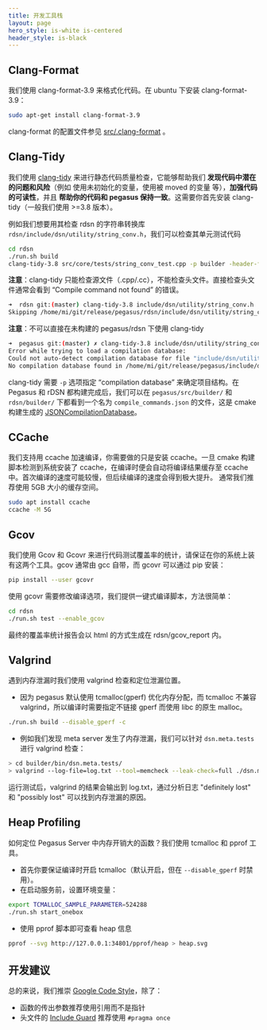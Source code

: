 ```yaml
---
title: 开发工具栈
layout: page
hero_style: is-white is-centered
header_style: is-black
---
```


## Clang-Format

我们使用 clang-format-3.9 来格式化代码。在 ubuntu 下安装 clang-format-3.9：

```bash
sudo apt-get install clang-format-3.9
```

clang-format 的配置文件参见 [src/.clang-format](https://github.com/XiaoMi/pegasus/blob/master/src/.clang-format) 。

## Clang-Tidy

我们使用 [clang-tidy](http://clang.llvm.org/extra/clang-tidy/) 来进行静态代码质量检查，它能够帮助我们 **发现代码中潜在的问题和风险**（例如 使用未初始化的变量，使用被 moved 的变量 等），**加强代码的可读性**，并且 **帮助你的代码和 pegasus 保持一致**。这需要你首先安装 clang-tidy（一般我们使用 >=3.8 版本）。

例如我们想要用其检查 rdsn 的字符串转换库 `rdsn/include/dsn/utility/string_conv.h`，我们可以检查其单元测试代码

```bash
cd rdsn
./run.sh build
clang-tidy-3.8 src/core/tests/string_conv_test.cpp -p builder -header-filter=.*
```

**注意**：clang-tidy 只能检查源文件（.cpp/.cc），不能检查头文件。直接检查头文件通常会看到 “Compile command not found” 的错误。

```bash
➜  rdsn git:(master) clang-tidy-3.8 include/dsn/utility/string_conv.h  -p builder -header-filter=.* 
Skipping /home/mi/git/release/pegasus/rdsn/include/dsn/utility/string_conv.h. Compile command not found.
```

**注意**：不可以直接在未构建的 pegasus/rdsn 下使用 clang-tidy 

```bash
➜  pegasus git:(master) ✗ clang-tidy-3.8 include/dsn/utility/string_conv.h -header-filter=.* 
Error while trying to load a compilation database:
Could not auto-detect compilation database for file "include/dsn/utility/string_conv.h"
No compilation database found in /home/mi/git/release/pegasus/include/dsn/utility or any parent directory
```

clang-tidy 需要 `-p` 选项指定 “compilation database” 来确定项目结构。在 Pegasus 和 rDSN 都构建完成后，我们可以在 `pegasus/src/builder/` 和 `rdsn/builder/` 下都看到一个名为 `compile_commands.json` 的文件，这是 cmake 构建生成的 [JSONCompilationDatabase](https://clang.llvm.org/docs/JSONCompilationDatabase.html)。

## CCache

我们支持用 ccache 加速编译，你需要做的只是安装 ccache。一旦 cmake 构建脚本检测到系统安装了 ccache，在编译时便会自动将编译结果缓存至 ccache 中。首次编译的速度可能较慢，但后续编译的速度会得到极大提升。
通常我们推荐使用 5GB 大小的缓存空间。

```bash
sudo apt install ccache
ccache -M 5G
```

## Gcov

我们使用 Gcov 和 Gcovr 来进行代码测试覆盖率的统计，请保证在你的系统上装有这两个工具。gcov 通常由 gcc 自带，而 gcovr 可以通过 pip 安装：

```bash
pip install --user gcovr
```

使用 gcovr 需要修改编译选项，我们提供一键式编译脚本，方法很简单：

```bash
cd rdsn
./run.sh test --enable_gcov
```

最终的覆盖率统计报告会以 html 的方式生成在 rdsn/gcov_report 内。

## Valgrind

遇到内存泄漏时我们使用 valgrind 检查和定位泄漏位置。

- 因为 pegasus 默认使用 tcmalloc(gperf) 优化内存分配，而 tcmalloc 不兼容 valgrind，所以编译时需要指定不链接 gperf 而使用 libc 的原生 malloc。

```bash
./run.sh build --disable_gperf -c
```

- 例如我们发现 meta server 发生了内存泄漏，我们可以针对 `dsn.meta.tests` 进行 valgrind 检查：

```bash
> cd builder/bin/dsn.meta.tests/
> valgrind --log-file=log.txt --tool=memcheck --leak-check=full ./dsn.meta.tests config-test.ini
```

运行测试后，valgrind 的结果会输出到 log.txt，通过分析日志 "definitely lost" 和 "possibly lost" 可以找到内存泄漏的原因。

## Heap Profiling

如何定位 Pegasus Server 中内存开销大的函数？我们使用 tcmalloc 和 pprof 工具。

* 首先你要保证编译时开启 tcmalloc（默认开启，但在 `--disable_gperf` 时禁用）。
* 在启动服务前，设置环境变量：

```bash
export TCMALLOC_SAMPLE_PARAMETER=524288
./run.sh start_onebox
```

* 使用 pprof 脚本即可查看 heap 信息

```bash
pprof --svg http://127.0.0.1:34801/pprof/heap > heap.svg
```

## 开发建议

总的来说，我们推崇 [Google Code Style](https://google.github.io/styleguide/cppguide.html)，除了：

* 函数的传出参数推荐使用引用而不是指针
* 头文件的 [Include Guard](https://en.wikipedia.org/wiki/Include_guard) 推荐使用 `#pragma once`
